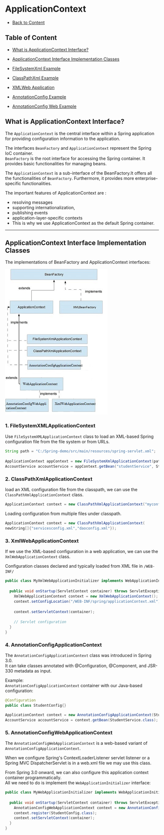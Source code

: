 # **ApplicationContext**

- [Back to Content](../../README.md)

## Table of Content
- [What is ApplicationContext Interface?](#what-is-applicationcontext-interface)

- [ApplicationContext Interface Implementation Classes](#applicationcontext-interface-implementation-classes)

- [FileSystemXml Example](#1-filesystemxmlapplicationcontext)
- [ClassPathXml Example](#2-classpathxmlapplicationcontext)
- [XMLWeb Application](#3-xmlwebapplicationcontext)
- [AnnotationConfig Example](#4-annotationconfigapplicationcontext)

- [AnnotationConfig Web Example](#5-annotationconfigwebapplicationcontext)

## **What is ApplicationContext Interface?**


The `ApplicationContext` is the central interface within a Spring application for providing configuration information to the application. 

The interfaces `BeanFactory` and `ApplicationContext` represent the Spring IoC container.   
`BeanFactory` is the root interface for accessing the Spring container. It provides basic functionalities for managing beans.

The `ApplicationContext` is a sub-interface of the BeanFactory.It offers all the functionalities of `BeanFactory`. Furthermore, it provides more enterprise-specific functionalities. 

The important features of ApplicationContext are :
- resolving messages
- supporting internationalization,
- publishing events
- application-layer-specific contexts
- This is why we use ApplicationContext as the default Spring container.


---

## **ApplicationContext Interface Implementation Classes**

The implementations of BeanFactory and ApplicationContext interfaces:

![application Context](./images/beanfactory-vs-applicationcontext.jpeg)


### **1. FileSystemXMLApplicationContext**

Use `FileSystemXMLApplicationContext` class to load an XML-based Spring configuration file from the file system or from URLs. 
```java
String path = "C:/Spring-demo/src/main/resources/spring-servlet.xml";

ApplicationContext appContext = new FileSystemXmlApplicationContext(path);
AccountService accountService = appContext.getBean("studentService", StudentService.class);
```

### **2. ClassPathXmlApplicationContext**

load an XML configuration file from the classpath, we can use the `ClassPathXmlApplicationContext` class. 

```java
ApplicationContext context = new ClassPathXmlApplicationContext("myconfig.xml");
```

Loading configuration from multiple files under classpath.

```java
ApplicationContext context = new ClassPathXmlApplicationContext(
newString[]{"servicesconfig.xml","daoconfig.xml"});
```

### **3. XmlWebApplicationContext**

If we use the XML-based configuration in a web application, we can use the `XmlWebApplicationContext` class.

Configuration classes declared and typically loaded from XML file in `/WEB-INF/`


```java
public class MyXmlWebApplicationInitializer implements WebApplicationInitializer {

  public void onStartup(ServletContext container) throws ServletException {
    XmlWebApplicationContext context = new XmlWebApplicationContext();
    context.setConfigLocation("/WEB-INF/spring/applicationContext.xml");

    context.setServletContext(container);

    // Servlet configuration
  }
}
```

### **4. AnnotationConfigApplicationContext**

The `AnnotationConfigApplicationContext` class was introduced in Spring 3.0.   
It can take classes annotated with @Configuration, @Component, and JSR-330 metadata as input.


Example:   
`AnnotationConfigApplicationContext` container with our Java-based configuration:

```java
@Configuration
public class StudentConfig{}
```
```java
ApplicationContext context = new AnnotationConfigApplicationContext(StudentConfig.class);
AccountService accountService = context.getBean(StudentService.class);
```


### **5. AnnotationConfigWebApplicationContext**

The `AnnotationConfigWebApplicationContext` is a web-based variant of `AnnotationConfigApplicationContext`.  

When we configure Spring's ContextLoaderListener servlet listener or a Spring MVC DispatcherServlet is in a web.xml file we may use this class.   


From Spring 3.0 onward, we can also configure this application context container programmatically.  
All we need to do is implement the `WebApplicationInitializer` interface:

```java
public class MyWebApplicationInitializer implements WebApplicationInitializer {

  public void onStartup(ServletContext container) throws ServletException {
    AnnotationConfigWebApplicationContext context = new AnnotationConfigWebApplicationContext();
    context.register(StudentConfig.class);
    context.setServletContext(container);
  }
}
```